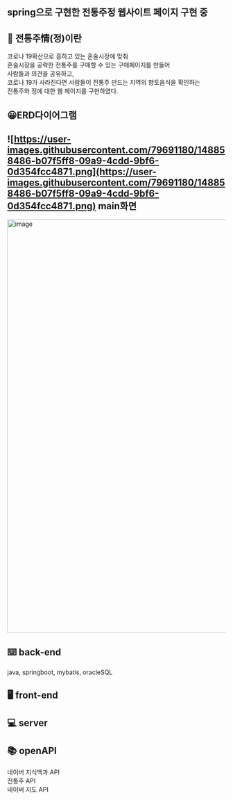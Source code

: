 spring으로 구현한 전통주정 웹사이트 페이지 구현 중
---

🍶 전통주情(정)이란
---
코로나 19확산으로 흥하고 있는 혼술시장에 맞춰 </br>
혼술시장을 공략한 전통주를 구매할 수 있는 구매페이지를 만들어 </br>
사람들과 의견을 공유하고,  </br>
코로나 19가 사라진다면 사람들이 전통주 만드는 지역의 향토음식을 확인하는  </br>
전통주와 정에 대한 웹 페이지를 구현하였다. </br>


😀ERD다이어그램
---
![https://user-images.githubusercontent.com/79691180/148858486-b07f5ff8-09a9-4cdd-9bf6-0d354fcc4871.png](https://user-images.githubusercontent.com/79691180/148858486-b07f5ff8-09a9-4cdd-9bf6-0d354fcc4871.png)
main화면 
----
<img width="952" alt="image" src="https://user-images.githubusercontent.com/79691180/149661117-6775e915-b941-4a72-adfb-ca2779bea6f5.png">


⌨️ back-end
---
java, springboot, mybatis, oracleSQL

🖥 front-end
---


💻 server
---


📚 openAPI
---
네이버 지식백과 API</br>
전통주 API</br>
네이버 지도 API
